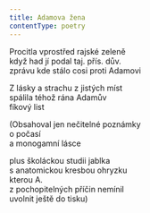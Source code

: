```yaml
---
title: Adamova žena
contentType: poetry
---
```


<section>

Procitla vprostřed rajské zeleně  
když had jí podal taj. přís. dův.  
zprávu kde stálo cosi proti Adamovi

</section>

<section>

Z lásky a strachu z jistých míst  
spálila téhož rána Adamův  
fíkový list

</section>

<section>

(Obsahoval jen nečitelné poznámky  
o počasí  
a monogamní lásce

</section>

<section>

plus školáckou studii jablka  
s anatomickou kresbou ohryzku  
kterou A.  
z pochopitelných příčin nemínil  
uvolnit ještě do tisku)

</section>
